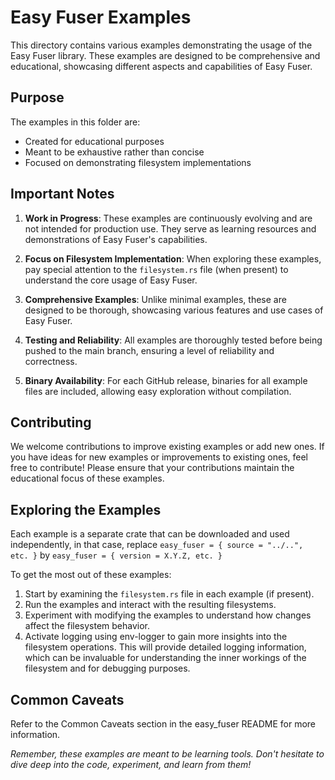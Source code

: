 # Easy Fuser Examples

This directory contains various examples demonstrating the usage of the Easy Fuser library. These examples are designed to be comprehensive and educational, showcasing different aspects and capabilities of Easy Fuser.

## Purpose

The examples in this folder are:
- Created for educational purposes
- Meant to be exhaustive rather than concise
- Focused on demonstrating filesystem implementations

## Important Notes

1. **Work in Progress**: These examples are continuously evolving and are not intended for production use. They serve as learning resources and demonstrations of Easy Fuser's capabilities.

2. **Focus on Filesystem Implementation**: When exploring these examples, pay special attention to the `filesystem.rs` file (when present) to understand the core usage of Easy Fuser.

3. **Comprehensive Examples**: Unlike minimal examples, these are designed to be thorough, showcasing various features and use cases of Easy Fuser.

4. **Testing and Reliability**: All examples are thoroughly tested before being pushed to the main branch, ensuring a level of reliability and correctness.

5. **Binary Availability**: For each GitHub release, binaries for all example files are included, allowing easy exploration without compilation.

## Contributing

We welcome contributions to improve existing examples or add new ones. If you have ideas for new examples or improvements to existing ones, feel free to contribute! Please ensure that your contributions maintain the educational focus of these examples.

## Exploring the Examples

Each example is a separate crate that can be downloaded and used independently, in that case, replace `easy_fuser = { source = "../..", etc. }` by `easy_fuser = { version = X.Y.Z, etc. }`

To get the most out of these examples:
1. Start by examining the `filesystem.rs` file in each example (if present).
2. Run the examples and interact with the resulting filesystems.
3. Experiment with modifying the examples to understand how changes affect the filesystem behavior.
4. Activate logging using env-logger to gain more insights into the filesystem operations. This will provide detailed logging information, which can be invaluable for understanding the inner workings of the filesystem and for debugging purposes.

## Common Caveats

Refer to the Common Caveats section in the easy_fuser README for more information.


_Remember, these examples are meant to be learning tools. Don't hesitate to dive deep into the code, experiment, and learn from them!_
